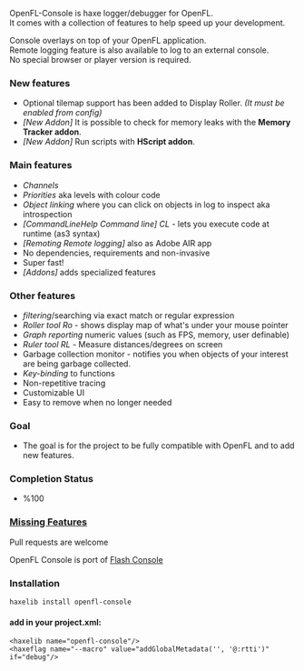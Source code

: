 OpenFL-Console is haxe logger/debugger for OpenFL.<br/>
It comes with a collection of features to help speed up your development.

Console overlays on top of your OpenFL application.<br/>
Remote logging feature is also available to log to an external console.<br/>
No special browser or player version is required.

### New features

* Optional tilemap support has been added to Display Roller. *(It must be enabled from config)*
* *[New Addon]* It is possible to check for memory leaks with the **Memory Tracker addon**.
* *[New Addon]* Run scripts with **HScript addon**.

### Main features

* *Channels*
* *Priorities* aka levels with colour code
* *Object linking* where you can click on objects in log to inspect aka introspection
* *[CommandLineHelp Command line]* _CL_ - lets you execute code at runtime (as3 syntax)
* *[Remoting Remote logging]* also as Adobe AIR app
* No dependencies, requirements and non-invasive
* Super fast!
* *[Addons]* adds specialized features

### Other features
* *filtering*/searching via exact match or regular expression
* *Roller tool* _Ro_ - shows display map of what's under your mouse pointer
* *Graph reporting* numeric values (such as FPS, memory, user definable)
* *Ruler tool* _RL_ - Measure distances/degrees on screen
* Garbage collection monitor - notifies you when objects of your interest are being garbage collected.
* *Key-binding* to functions
* Non-repetitive tracing
* Customizable UI
* Easy to remove when no longer needed


### Goal

* The goal is for the project to be fully compatible with OpenFL and to add new features.

### Completion Status

* %100

### [Missing Features](https://github.com/barisyild/openfl-console/wiki/Missing-Features)

Pull requests are welcome

OpenFL Console is port of [Flash Console](https://github.com/junkbyte/flash-console)

### Installation

```
haxelib install openfl-console
```

#### add in your project.xml:

```
<haxelib name="openfl-console"/>
<haxeflag name="--macro" value="addGlobalMetadata('', '@:rtti')" if="debug"/>
```
